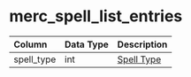 # merc_spell_list_entries

| Column | Data Type | Description |
| :--- | :--- | :--- |
| spell_type | int | [Spell Type](../../../../categories/spells/spell-types) |

